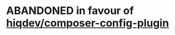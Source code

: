 # ABANDONED in favour of [hiqdev/composer-config-plugin](https://github.com/hiqdev/composer-config-plugin)

